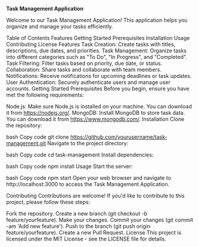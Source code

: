**Task Management Application**


Welcome to our Task Management Application! This application helps you organize and manage your tasks efficiently.

Table of Contents
Features
Getting Started
Prerequisites
Installation
Usage
Contributing
License
Features
Task Creation: Create tasks with titles, descriptions, due dates, and priorities.
Task Management: Organize tasks into different categories such as "To Do", "In Progress", and "Completed".
Task Filtering: Filter tasks based on priority, due date, or status.
Collaboration: Share tasks and collaborate with team members.
Notifications: Receive notifications for upcoming deadlines or task updates.
User Authentication: Securely authenticate users and manage user accounts.
Getting Started
Prerequisites
Before you begin, ensure you have met the following requirements:

Node.js: Make sure Node.js is installed on your machine. You can download it from https://nodejs.org/.
MongoDB: Install MongoDB to store task data. You can download it from https://www.mongodb.com/.
Installation
Clone the repository:

bash
Copy code
git clone https://github.com/yourusername/task-management.git
Navigate to the project directory:

bash
Copy code
cd task-management
Install dependencies:

bash
Copy code
npm install
Usage
Start the server:

bash
Copy code
npm start
Open your web browser and navigate to http://localhost:3000 to access the Task Management Application.

Contributing
Contributions are welcome! If you'd like to contribute to this project, please follow these steps:

Fork the repository.
Create a new branch (git checkout -b feature/yourfeature).
Make your changes.
Commit your changes (git commit -am 'Add new feature').
Push to the branch (git push origin feature/yourfeature).
Create a new Pull Request.
License
This project is licensed under the MIT License - see the LICENSE file for details.

